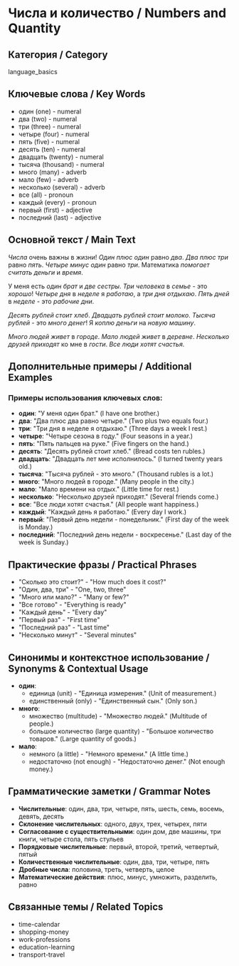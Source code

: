 # Числа и количество / Numbers and Quantity

## Категория / Category
language_basics


## Ключевые слова / Key Words
- один (one) - numeral
- два (two) - numeral
- три (three) - numeral
- четыре (four) - numeral
- пять (five) - numeral
- десять (ten) - numeral
- двадцать (twenty) - numeral
- тысяча (thousand) - numeral
- много (many) - adverb
- мало (few) - adverb
- несколько (several) - adverb
- все (all) - pronoun
- каждый (every) - pronoun
- первый (first) - adjective
- последний (last) - adjective

## Основной текст / Main Text

*Числа* очень важны в жизни! *Один* *плюс* *один* равно *два*. *Два* *плюс* *три* равно *пять*. *Четыре* *минус* *один* равно *три*. Математика *помогает* *считать* *деньги* и *время*.

У меня есть *один* *брат* и *две* *сестры*. *Три* *человека* в *семье* - это *хорошо*! *Четыре* *дня* в *неделе* я *работаю*, а *три* *дня* *отдыхаю*. *Пять* *дней* в *неделе* - это *рабочие* *дни*.

*Десять* *рублей* *стоит* *хлеб*. *Двадцать* *рублей* *стоит* *молоко*. *Тысяча* *рублей* - это *много* *денег*! Я *коплю* *деньги* на *новую* *машину*.

*Много* *людей* *живет* в *городе*. *Мало* *людей* *живет* в *деревне*. *Несколько* *друзей* *приходят* ко мне в *гости*. *Все* *люди* *хотят* *счастья*.

## Дополнительные примеры / Additional Examples

### Примеры использования ключевых слов:
- **один**: "У меня один брат." (I have one brother.)
- **два**: "Два плюс два равно четыре." (Two plus two equals four.)
- **три**: "Три дня в неделе я отдыхаю." (Three days a week I rest.)
- **четыре**: "Четыре сезона в году." (Four seasons in a year.)
- **пять**: "Пять пальцев на руке." (Five fingers on the hand.)
- **десять**: "Десять рублей стоит хлеб." (Bread costs ten rubles.)
- **двадцать**: "Двадцать лет мне исполнилось." (I turned twenty years old.)
- **тысяча**: "Тысяча рублей - это много." (Thousand rubles is a lot.)
- **много**: "Много людей в городе." (Many people in the city.)
- **мало**: "Мало времени на отдых." (Little time for rest.)
- **несколько**: "Несколько друзей приходят." (Several friends come.)
- **все**: "Все люди хотят счастья." (All people want happiness.)
- **каждый**: "Каждый день я работаю." (Every day I work.)
- **первый**: "Первый день недели - понедельник." (First day of the week is Monday.)
- **последний**: "Последний день недели - воскресенье." (Last day of the week is Sunday.)

## Практические фразы / Practical Phrases

- "Сколько это стоит?" - "How much does it cost?"
- "Один, два, три" - "One, two, three"
- "Много или мало?" - "Many or few?"
- "Все готово" - "Everything is ready"
- "Каждый день" - "Every day"
- "Первый раз" - "First time"
- "Последний раз" - "Last time"
- "Несколько минут" - "Several minutes"

## Синонимы и контекстное использование / Synonyms & Contextual Usage

- **один**: 
  - единица (unit) - "Единица измерения." (Unit of measurement.)
  - единственный (only) - "Единственный сын." (Only son.)
- **много**: 
  - множество (multitude) - "Множество людей." (Multitude of people.)
  - большое количество (large quantity) - "Большое количество товаров." (Large quantity of goods.)
- **мало**: 
  - немного (a little) - "Немного времени." (A little time.)
  - недостаточно (not enough) - "Недостаточно денег." (Not enough money.)

## Грамматические заметки / Grammar Notes

- **Числительные**: один, два, три, четыре, пять, шесть, семь, восемь, девять, десять
- **Склонение числительных**: одного, двух, трех, четырех, пяти
- **Согласование с существительными**: один дом, две машины, три книги, четыре стола, пять стульев
- **Порядковые числительные**: первый, второй, третий, четвертый, пятый
- **Количественные числительные**: один, два, три, четыре, пять
- **Дробные числа**: половина, треть, четверть, целое
- **Математические действия**: плюс, минус, умножить, разделить, равно

## Связанные темы / Related Topics

- time-calendar
- shopping-money
- work-professions
- education-learning
- transport-travel

